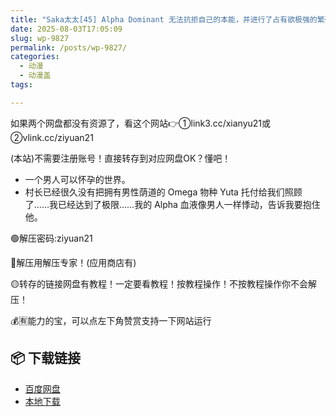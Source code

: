 ```yaml
---
title: "Saka太太[45] Alpha Dominant 无法抗拒自己的本能，并进行了占有欲极强的繁殖⭐行为！"
date: 2025-08-03T17:05:09
slug: wp-9827
permalink: /posts/wp-9827/
categories:
  - 动漫
  - 动漫盖
tags:

---
```


如果两个网盘都没有资源了，看这个网站👉①link3.cc/xianyu21或②vlink.cc/ziyuan21

(本站)不需要注册账号！直接转存到对应网盘OK？懂吧！

*   一个男人可以怀孕的世界。
*   村长已经很久没有把拥有男性荫道的 Omega 物种 Yuta 托付给我们照顾了……我已经达到了极限……我的 Alpha 血液像男人一样悸动，告诉我要抱住他。

🟢解压密码:ziyuan21

🔵解压用解压专家！(应用商店有)

🟡转存的链接网盘有教程！一定要看教程！按教程操作！不按教程操作你不会解压！

💰🈶能力的宝，可以点左下角赞赏支持一下网站运行

## 📦 下载链接
- [百度网盘](https://blziyuan21.com/pay-download/9827?key=37929ec80f&down_id=0)
- [本地下载](https://blziyuan21.com/pay-download/9827?key=37929ec80f&down_id=1)

